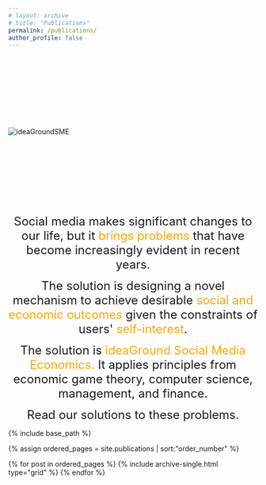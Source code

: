 ```yaml
---
# layout: archive
# title: "Publications"
permalink: /publications/
author_profile: false
---
```


<br/><br/>

<br/><br/>

<br/><br/>


![ideaGroundSME](../images/ideaGroundSME3.png)

<!-- <p style="text-align: center;"><font face="Aptos (Body)" size=10 color='orange'>Problems on Social Media</font></p> -->

<br/><br/>

<br/><br/>

<br/><br/>



<p style="text-align: center;"><font face="Aptos (Body)" size=5>Social media makes significant changes to our life, but it <font color="orange">brings problems</font> that have become increasingly evident in recent years.</font></p>
<p style="text-align: center;"><font face="Aptos (Body)" size=5>The solution is designing a novel mechanism to achieve desirable <font color="orange">social and economic outcomes</font> given the constraints of users' <font color="orange">self-interest</font>.</font></p>
<p style="text-align: center;"><font face="Aptos (Body)" size=5>The solution is <font color="orange"> ideaGround Social Media Economics.</font> It applies principles from economic game theory, computer science, management, and finance.</font></p>
<p style="text-align: center;"><font face="Aptos (Body)" size=5>Read our solutions to these problems.</font></p>


<nbsp>

{% include base_path %}

{% assign ordered_pages = site.publications | sort:"order_number" %}

{% for post in ordered_pages %}
  {% include archive-single.html type="grid" %}
{% endfor %}



<!-- <p style="text-align: center;"><font face="Aptos (Body)" size=5>The solution to these problems is to design a novel mechanism which </font></p> -->